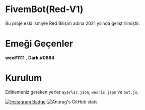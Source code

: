 # FivemBot(Red-V1)

Bu proje eski ismiyle Red Bilişim adına 2021 yılında geliştirilmiştir.

# Emeği Geçenler

**wex#1111** ,
**Dark.#0884**

# Kurulum

Editlemeniz gereken yerler `ayarlar.json`, `wexris.json` ve `bot.js`.

[![Instagram Badge](https://img.shields.io/badge/-Instagram-C13584?style=flat-quare&labelColor=C13584&logo=instagram&logoColor=white&link=link)](https://www.instagram.com/umutlost/)
![Anurag's GitHub stats](https://github-readme-stats.vercel.app/api?username=w-e-x&show_icons=true&theme=dark)
